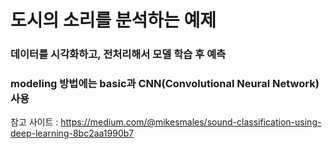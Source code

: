 # 도시의 소리를 분석하는 예제
### 데이터를 시각화하고, 전처리해서 모델 학습 후 예측
### modeling 방법에는 basic과 CNN(Convolutional Neural Network) 사용

참고 사이트 : https://medium.com/@mikesmales/sound-classification-using-deep-learning-8bc2aa1990b7
